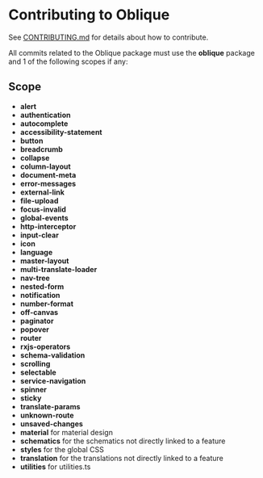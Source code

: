 # Contributing to Oblique

See [CONTRIBUTING.md](../../CONTRIBUTING.md) for details about how to contribute.

All commits related to the Oblique package must use the **oblique** package and 1 of the following scopes if any:

## <a name="scope"></a> Scope

- **alert**
- **authentication**
- **autocomplete**
- **accessibility-statement**
- **button**
- **breadcrumb**
- **collapse**
- **column-layout**
- **document-meta**
- **error-messages**
- **external-link**
- **file-upload**
- **focus-invalid**
- **global-events**
- **http-interceptor**
- **input-clear**
- **icon**
- **language**
- **master-layout**
- **multi-translate-loader**
- **nav-tree**
- **nested-form**
- **notification**
- **number-format**
- **off-canvas**
- **paginator**
- **popover**
- **router**
- **rxjs-operators**
- **schema-validation**
- **scrolling**
- **selectable**
- **service-navigation**
- **spinner**
- **sticky**
- **translate-params**
- **unknown-route**
- **unsaved-changes**
- **material** for material design
- **schematics** for the schematics not directly linked to a feature
- **styles** for the global CSS
- **translation** for the translations not directly linked to a feature
- **utilities** for utilities.ts
